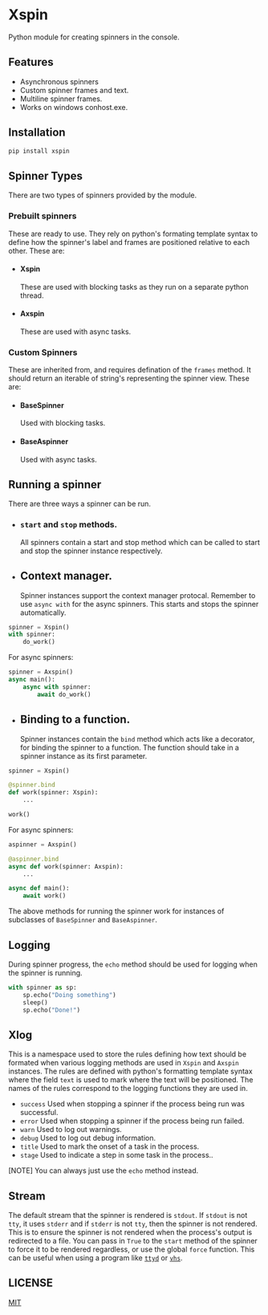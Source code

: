 # Xspin

Python module for creating spinners in the console.

## Features
* Asynchronous spinners
* Custom spinner frames and text.
* Multiline spinner frames.
* Works on windows conhost.exe.

## Installation
```bash
pip install xspin
```

## Spinner Types
There are two types of spinners provided by the module.

### Prebuilt spinners
These are ready to use. They rely on python's formating
template syntax to define how the spinner's label and frames
are positioned relative to each other. These are:
- #### Xspin
    These are used with blocking tasks as they run on a 
    separate python thread.
- #### Axspin
    These are used with async tasks.

### Custom Spinners
These are inherited from, and requires defination of the 
`frames` method. It should return an iterable of string's
representing the spinner view. These are:

- #### BaseSpinner
    Used with blocking tasks.
- #### BaseAspinner
    Used with async tasks.

## Running a spinner
There are three ways a spinner can be run.

- ### `start` and `stop` methods.
    All spinners contain a start and stop method 
    which can be called to start and stop the
    spinner instance respectively.

- ## Context manager.
    Spinner instances support the context manager protocal. Remember to use `async with` for the async spinners. This starts and stops the spinner automatically.

```python
spinner = Xspin()
with spinner:
    do_work()
```

For async spinners:

```python
spinner = Axspin()
async main():
    async with spinner:
        await do_work()
```

- ## Binding to a function.
    Spinner instances contain the `bind` method which acts like a decorator, for binding the 
    spinner to a function. The function should take in a spinner instance as its first parameter.

```python
spinner = Xspin()

@spinner.bind
def work(spinner: Xspin):
    ...

work()
```

For async spinners:

```python
aspinner = Axspin()

@aspinner.bind
async def work(spinner: Axspin):
    ...

async def main():
    await work()
```

The above methods for running the spinner work for instances of subclasses of `BaseSpinner` and `BaseAspinner`.

## Logging
During spinner progress, the `echo` method should be used for logging when the spinner is running.

```python
with spinner as sp:
    sp.echo("Doing something")
    sleep()
    sp.echo("Done!")
```

## Xlog
This is a namespace used to store the rules defining how text should be formated when various logging methods
are used in `Xspin` and `Axspin` instances. The rules are defined with python's formatting template syntax
where the field `text` is used to mark where the text will be positioned. The names of the rules
correspond to the logging functions they are used in.

- `success` Used when stopping a spinner if the process being run was successful.
- `error` Used when stopping a spinner if the process being run failed.
- `warn` Used to log out warnings. 
- `debug` Used to log out debug information. 
- `title` Used to mark the onset of a task in the process. 
- `stage` Used to indicate a step in some task in the process.. 

[NOTE] You can always just use the `echo` method instead.
    
## Stream
The default stream that the spinner is rendered is
`stdout`. If `stdout` is not `tty`, it uses `stderr` and if `stderr` is not `tty`, then the spinner is not rendered. This is to ensure the spinner is not rendered when the process's output is redirected to a file. You can pass in `True` to the `start` method of the spinner to force it to be rendered regardless, or use the global `force` function. This can be useful when using a program like [`ttyd`](https://github.com/tsl0922/ttyd) or [`vhs`](https://github.com/charmbracelet/vhs).

## LICENSE
[MIT](LICENSE)
